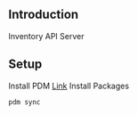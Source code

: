 ## Introduction

Inventory API Server

## Setup

Install PDM [Link](https://pdm-project.org/latest/)
Install Packages

```bash
pdm sync
```
